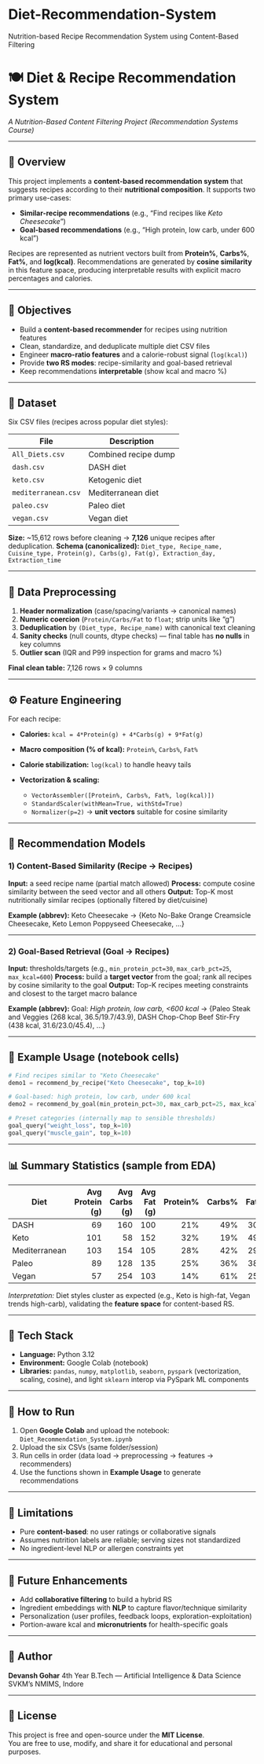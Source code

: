 # Diet-Recommendation-System
Nutrition-based Recipe Recommendation System using Content-Based Filtering
# 🍽️ Diet & Recipe Recommendation System

*A Nutrition-Based Content Filtering Project (Recommendation Systems Course)*

---

## 🎯 Overview

This project implements a **content-based recommendation system** that suggests recipes according to their **nutritional composition**. It supports two primary use-cases:

* **Similar-recipe recommendations** (e.g., “Find recipes like *Keto Cheesecake*”)
* **Goal-based recommendations** (e.g., “High protein, low carb, under 600 kcal”)

Recipes are represented as nutrient vectors built from **Protein%**, **Carbs%**, **Fat%**, and **log(kcal)**. Recommendations are generated by **cosine similarity** in this feature space, producing interpretable results with explicit macro percentages and calories.

---

## 🧠 Objectives

* Build a **content-based recommender** for recipes using nutrition features
* Clean, standardize, and deduplicate multiple diet CSV files
* Engineer **macro-ratio features** and a calorie-robust signal (`log(kcal)`)
* Provide **two RS modes**: recipe-similarity and goal-based retrieval
* Keep recommendations **interpretable** (show kcal and macro %)

---

## 📂 Dataset

Six CSV files (recipes across popular diet styles):

| File                | Description          |
| ------------------- | -------------------- |
| `All_Diets.csv`     | Combined recipe dump |
| `dash.csv`          | DASH diet            |
| `keto.csv`          | Ketogenic diet       |
| `mediterranean.csv` | Mediterranean diet   |
| `paleo.csv`         | Paleo diet           |
| `vegan.csv`         | Vegan diet           |

**Size:** ~15,612 rows before cleaning → **7,126** unique recipes after deduplication.
**Schema (canonicalized):**
`Diet_type, Recipe_name, Cuisine_type, Protein(g), Carbs(g), Fat(g), Extraction_day, Extraction_time`

---

## 🧹 Data Preprocessing

1. **Header normalization** (case/spacing/variants → canonical names)
2. **Numeric coercion** (`Protein/Carbs/Fat` to `float`; strip units like “g”)
3. **Deduplication** by `(Diet_type, Recipe_name)` with canonical text cleaning
4. **Sanity checks** (null counts, dtype checks) — final table has **no nulls** in key columns
5. **Outlier scan** (IQR and P99 inspection for grams and macro %)

**Final clean table:** 7,126 rows × 9 columns

---

## ⚙️ Feature Engineering

For each recipe:

* **Calories:** `kcal = 4*Protein(g) + 4*Carbs(g) + 9*Fat(g)`
* **Macro composition (% of kcal):** `Protein%`, `Carbs%`, `Fat%`
* **Calorie stabilization:** `log(kcal)` to handle heavy tails
* **Vectorization & scaling:**

  * `VectorAssembler([Protein%, Carbs%, Fat%, log(kcal)])`
  * `StandardScaler(withMean=True, withStd=True)`
  * `Normalizer(p=2)` → **unit vectors** suitable for cosine similarity

---

## 🤖 Recommendation Models

### 1) Content-Based Similarity (Recipe → Recipes)

**Input:** a seed recipe name (partial match allowed)
**Process:** compute cosine similarity between the seed vector and all others
**Output:** Top-K most nutritionally similar recipes (optionally filtered by diet/cuisine)

**Example (abbrev):**
Keto Cheesecake → {Keto No-Bake Orange Creamsicle Cheesecake, Keto Lemon Poppyseed Cheesecake, …}

---

### 2) Goal-Based Retrieval (Goal → Recipes)

**Input:** thresholds/targets (e.g., `min_protein_pct=30`, `max_carb_pct=25`, `max_kcal=600`)
**Process:** build a **target vector** from the goal; rank all recipes by cosine similarity to the goal
**Output:** Top-K recipes meeting constraints and closest to the target macro balance

**Example (abbrev):**
Goal: *High protein, low carb, <600 kcal* →
{Paleo Steak and Veggies (268 kcal, 36.5/19.7/43.9), DASH Chop-Chop Beef Stir-Fry (438 kcal, 31.6/23.0/45.4), …}

---

## 🧪 Example Usage (notebook cells)

```python
# Find recipes similar to "Keto Cheesecake"
demo1 = recommend_by_recipe("Keto Cheesecake", top_k=10)

# Goal-based: high protein, low carb, under 600 kcal
demo2 = recommend_by_goal(min_protein_pct=30, max_carb_pct=25, max_kcal=600, top_k=10)

# Preset categories (internally map to sensible thresholds)
goal_query("weight_loss", top_k=10)
goal_query("muscle_gain", top_k=10)
```

---

## 📊 Summary Statistics (sample from EDA)

| Diet          | Avg Protein (g) | Avg Carbs (g) | Avg Fat (g) | Protein% | Carbs% | Fat% |
| ------------- | --------------: | ------------: | ----------: | -------: | -----: | ---: |
| DASH          |              69 |           160 |         100 |      21% |    49% |  30% |
| Keto          |             101 |            58 |         152 |      32% |    19% |  49% |
| Mediterranean |             103 |           154 |         105 |      28% |    42% |  29% |
| Paleo         |              89 |           128 |         135 |      25% |    36% |  38% |
| Vegan         |              57 |           254 |         103 |      14% |    61% |  25% |

*Interpretation:* Diet styles cluster as expected (e.g., Keto is high-fat, Vegan trends high-carb), validating the **feature space** for content-based RS.

---

## 🧰 Tech Stack

* **Language:** Python 3.12
* **Environment:** Google Colab (notebook)
* **Libraries:** `pandas`, `numpy`, `matplotlib`, `seaborn`, `pyspark` (vectorization, scaling, cosine), and light `sklearn` interop via PySpark ML components

---

## 🚀 How to Run

1. Open **Google Colab** and upload the notebook: `Diet_Recommendation_System.ipynb`
2. Upload the six CSVs (same folder/session)
3. Run cells in order (data load → preprocessing → features → recommenders)
4. Use the functions shown in **Example Usage** to generate recommendations

---



## 🔎 Limitations

* Pure **content-based**: no user ratings or collaborative signals
* Assumes nutrition labels are reliable; serving sizes not standardized
* No ingredient-level NLP or allergen constraints yet

---

## 🧭 Future Enhancements

* Add **collaborative filtering** to build a hybrid RS
* Ingredient embeddings with **NLP** to capture flavor/technique similarity
* Personalization (user profiles, feedback loops, exploration-exploitation)
* Portion-aware kcal and **micronutrients** for health-specific goals

---

## 👤 Author

**Devansh Gohar**
4th Year B.Tech — Artificial Intelligence & Data Science
SVKM’s NMIMS, Indore

---

## 🏁 License
This project is free and open-source under the **MIT License**.  
You are free to use, modify, and share it for educational and personal purposes.
